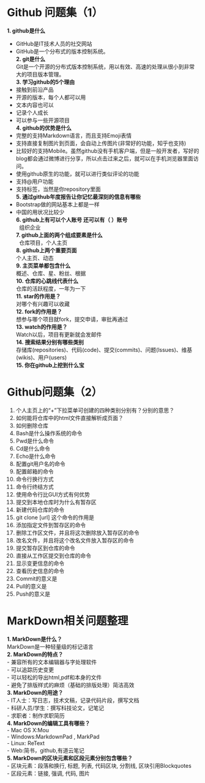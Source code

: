 #  Github 问题集（1）  
**1. github是什么**  
   - GitHub是IT技术人员的社交网站
   - GitHub是一个分布式的版本控制系统。  
**2. git是什么**    
   Git是一个开源的分布式版本控制系统，用以有效、高速的处理从很小到非常大的项目版本管理。  
**3. 学习github的5个理由**  
   - 接触到前沿产品
   - 开源的版本，每个人都可以用
   - 文本内容也可以
   - 记录个人成长
   - 可以参与一些开源项目  
**4. github的优势是什么**  
   - 完整的支持Markdown语言，而且支持Emoji表情
   - 支持直接复制图片到页面，会自动上传图片(非常好的功能，知乎也支持)
   - 比较好的支持Mobile。虽然github没有手机客户端，但是一般开发者，写好的blog都会通过微博进行分享，所以点击过来之后，就可以在手机浏览器里面访问。
   - 使用github原生的功能，就可以进行类似评论的功能
   - 支持@用户功能
   - 支持标签，当然是你repository里面  
**5. 通过github年度报告让你记忆最深刻的信息有哪些**  
   - Bootstrap做的网站基本上都是一样
   - 中国的用状况比较少  
**6. github上有可以个人账号 还可以有（  ）账号**  
   组织企业  
**7. github上面的两个组成要素是什么**  
   仓库项目，个人主页  
**8. github上两个重要页面**  
   个人主页、动态  
**9. 主页菜单都包含什么**  
   概述、仓库、星、粉丝、根据  
**10. 仓库的心跳线代表什么**  
   仓库的活跃程度，一年为一下  
**11. star的作用是？**  
   对哪个有兴趣可以收藏  
**12. fork的作用是？**  
   想参与哪个项目就fork，提交申请，审批再通过  
**13. watch的作用是？**  
   Watch以后，项目有更新就会发邮件  
**14. 搜索结果分别有哪些类别**  
   存储库(repositories)、代码(code)、提交(commits)、问题(lssues)、维基(wikis)、用户(users)  
**15. 你在github上挖到什么宝**  
  


# Github问题集（2）

1.	个人主页上的“+”下拉菜单可创建的四种类别分别有？分别的意思？
14.	如何能将仓库中的html文件直接解析成页面？
15.	如何删除仓库
16.	Bash是什么操作系统的命令
17.	Pwd是什么命令
18.	Cd是什么命令
19.	Echo是什么命令
20.	配置git用户名的命令
21.	配置邮箱的命令
22.	命令行换行方式
23.	命令行终结方式
24.	使用命令行比GUI方式有何优势
25.	提交到本地仓库时为什么有暂存区
26.	新建代码仓库的命令
27.	git clone [url] 这个命令的作用是
28.	添加指定文件到暂存区的命令
29.	删除工作区文件，并且将这次删除放入暂存区的命令
30.	改名文件，并且将这个改名文件放入暂存区的命令
31.	提交暂存区到仓库的命令
32.	直接从工作区提交到仓库的命令
33.	显示变更信息的命令
34.	查看历史信息的命令
35.	Commit的意义是
36.	Pull的意义是
37.	Push的意义是


# MarkDown相关问题整理
**1.	MarkDown是什么？**    
    MarkDown是一种轻量级的标记语言  
**2.	MarkDown的特点？**  
    - 兼容所有的文本编辑器与字处理软件  
    - 可以追踪历史变更  
    - 可以轻松的导出html,pdf和本身的文件  
    - 避免了排版样式的麻烦（基础的排版处理）简洁高效  
**3.	MarkDown的用途？**  
    - IT人士：写日志，技术文稿，记录代码片段，撰写文档  
    - 科研人员/学生：撰写科技论文，记笔记  
    - 求职者：制作求职简历  
**4.	MarkDown的编辑工具有哪些？**  
    - Mac OS X:Mou  
    - Windows:MarkdownPad , MarkPad  
    - Linux: ReText  
    - Web:简书，github,有道云笔记  
**5.	MarkDown的区块元素和区段元素分别包含哪些？**  
    - 区块元素：段落和换行, 标题, 列表, 代码区块, 分割线, 区块引用Blockquotes  
    - 区段元素：链接, 强调, 代码, 图片
  
